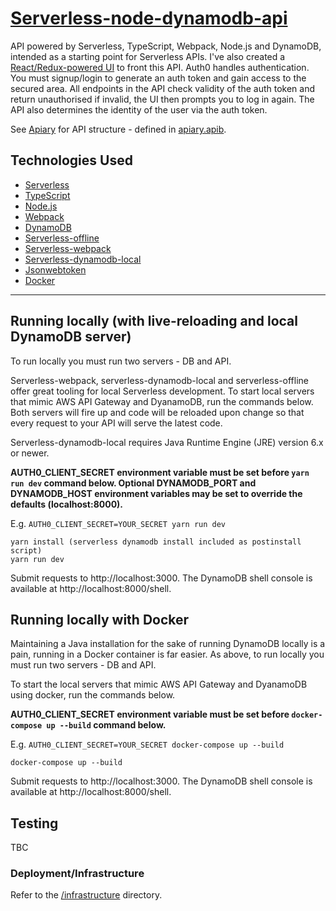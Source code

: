 # [Serverless-node-dynamodb-api](https://serverless-api.603.nz)

API powered by Serverless, TypeScript, Webpack, Node.js and DynamoDB, intended as a starting point for Serverless APIs. I've also created a [React/Redux-powered UI](https://github.com/jch254/serverless-node-dynamodb-ui) to front this API. Auth0 handles authentication. You must signup/login to generate an auth token and gain access to the secured area. All endpoints in the API check validity of the auth token and return unauthorised if invalid, the UI then prompts you to log in again. The API also determines the identity of the user via the auth token.

See [Apiary](http://docs.serverlessapi.apiary.io) for API structure - defined in [apiary.apib](./apiary.apib).

## Technologies Used

* [Serverless](https://github.com/serverless/serverless)
* [TypeScript](https://github.com/microsoft/typescript)
* [Node.js](https://github.com/nodejs/node)
* [Webpack](https://github.com/webpack/webpack)
* [DynamoDB](https://aws.amazon.com/dynamodb)
* [Serverless-offline](https://github.com/dherault/serverless-offline)
* [Serverless-webpack](https://github.com/elastic-coders/serverless-webpack)
* [Serverless-dynamodb-local](https://github.com/99xt/serverless-dynamodb-local)
* [Jsonwebtoken](https://github.com/auth0/node-jsonwebtoken)
* [Docker](https://www.docker.com)

---

## Running locally (with live-reloading and local DynamoDB server)

To run locally you must run two servers - DB and API.

Serverless-webpack, serverless-dynamodb-local and serverless-offline offer great tooling for local Serverless development. To start local servers that mimic AWS API Gateway and DyanamoDB, run the commands below. Both servers will fire up and code will be reloaded upon change so that every request to your API will serve the latest code.

Serverless-dynamodb-local requires Java Runtime Engine (JRE) version 6.x or newer.

**AUTH0_CLIENT_SECRET environment variable must be set before `yarn run dev` command below. Optional DYNAMODB_PORT and DYNAMODB_HOST environment variables may be set to override the defaults (localhost:8000).**

E.g. `AUTH0_CLIENT_SECRET=YOUR_SECRET yarn run dev`

```
yarn install (serverless dynamodb install included as postinstall script)
yarn run dev
```

Submit requests to http://localhost:3000. The DynamoDB shell console is available at http://localhost:8000/shell.

## Running locally with Docker

Maintaining a Java installation for the sake of running DynamoDB locally is a pain, running in a Docker container is far easier. As above, to run locally you must run two servers - DB and API.

To start the local servers that mimic AWS API Gateway and DyanamoDB using docker, run the commands below.

**AUTH0_CLIENT_SECRET environment variable must be set before `docker-compose up --build` command below.**

E.g. `AUTH0_CLIENT_SECRET=YOUR_SECRET docker-compose up --build`

```
docker-compose up --build
```

Submit requests to http://localhost:3000. The DynamoDB shell console is available at http://localhost:8000/shell.

## Testing

TBC

### Deployment/Infrastructure

Refer to the [/infrastructure](./infrastructure) directory.

